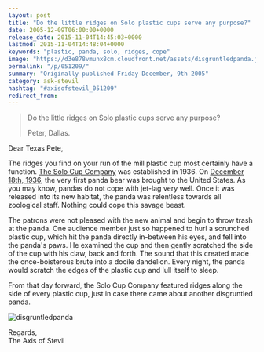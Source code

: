 ```yaml
---
layout: post
title: "Do the little ridges on Solo plastic cups serve any purpose?"
date: 2005-12-09T06:00:00+0000
release_date: 2015-11-04T14:45:03+0000
lastmod: 2015-11-04T14:48:04+0000
keywords: "plastic, panda, solo, ridges, cope"
image: "https://d3e878vmunx8cm.cloudfront.net/assets/disgruntledpanda.jpg"
permalink: "/p/051209/"
summary: "Originally published Friday December, 9th 2005"
category: ask-stevil
hashtag: "#axisofstevil_051209"
redirect_from:
---
```


[p01]: https://d3e878vmunx8cm.cloudfront.net/assets/disgruntledpanda.jpg "disgruntledpanda"
> Do the little ridges on Solo plastic cups serve any purpose?
> 
> Peter, Dallas.

Dear Texas Pete,

The ridges you find on your run of the mill plastic cup most certainly have a function. [The Solo Cup Company](http://www.solocup.com/ "The Solo Cup Company") was established in 1936. On [December 18th, 1936](http://www.brainyhistory.com/years/1936.html "December 18th, 1936"), the very first panda bear was brought to the United States. As you may know, pandas do not cope with jet-lag very well. Once it was released into its new habitat, the panda was relentless towards all zoological staff. Nothing could cope this savage beast.

The patrons were not pleased with the new animal and begin to throw trash at the panda. One audience member just so happened to hurl a scrunched plastic cup, which hit the panda directly in-between his eyes, and fell into the panda's paws. He examined the cup and then gently scratched the side of the cup with his claw, back and forth. The sound that this created made the once-boisterous brute into a docile dandelion. Every night, the panda would scratch the edges of the plastic cup and lull itself to sleep.

From that day forward, the Solo Cup Company featured ridges along the side of every plastic cup, just in case there came about another disgruntled panda.

![disgruntledpanda][p01]

Regards,  
The Axis of Stevil
